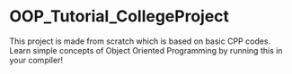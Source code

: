 # OOP_Tutorial_CollegeProject
This project is made from scratch which is based on basic CPP codes. Learn simple concepts of Object Oriented Programming by running this in your compiler!
